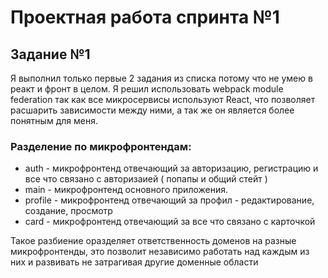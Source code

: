 # Проектная работа спринта №1

## Задание №1

Я выполнил только первые 2 задания из списка потому что не умею в реакт и фронт в целом.
Я решил использовать webpack module federation так как все микросервисы используют React, что позволяет расшарить зависимости между ними, а так же он является более понятным для меня. 

### Разделение по микрофронтендам:
- auth - микрофронтенд отвечающий за авторизацию, регистрацию и все что связано с авторизаией ( попапы и общий стейт )
- main - микрофронтенд основного приложения.
- profile - микрофронтенд отвечающий за профил - редактирование, создание, просмотр
- card - микрофронтенд отвечающий за все что связано с карточкой 

Такое разбиение оразделяет ответственность доменов на разные микрофронтенды, это позволит независимо работать над каждым из них и развивать не затрагивая другие доменные области
